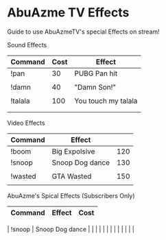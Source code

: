 # AbuAzme TV Effects

Guide to use AbuAzmeTV's special Effects on stream!

Sound Effects

| Command | Cost | Effect |
|---|---|---|
| !pan | 30 |PUBG Pan hit | 
|   |   |   |   
| !damn | 40 | "Damn Son!"  |   
|   |   |   |   |
| !talala | 100 | You touch my talala |
|   |   |   |   |
|   |   |   |   |



Video Effects

| Command  | Effect |  |
|---|---|---|
|  !boom | Big Expolsive | 120  |  
|  !snoop | Snoop Dog dance | 130 |   
|   |   |   |   |
|  !wasted | GTA Wasted | 150 |
|   |   |   |   |



AbuAzme's Spical Effects (Subscribers Only)

| Command  | Effect | Cost | 
|---|---|---|

|  !snoop | Snoop Dog dance  |   |   |
|   |   |   |   |
|   |   |   |   |

  
